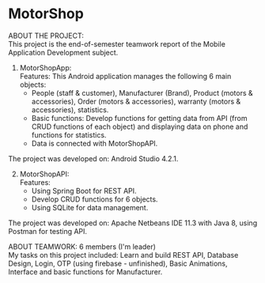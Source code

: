 # MotorShop

ABOUT THE PROJECT:  
This project is the end-of-semester teamwork report of the Mobile Application Development subject.

1. MotorShopApp:  
  Features: This Android application manages the following 6 main objects:  
    - People (staff & customer), Manufacturer (Brand), Product (motors & accessories), Order (motors & accessories), warranty (motors & accessories), statistics.  
    - Basic functions: Develop functions for getting data from API (from CRUD functions of each object) and displaying data on phone and functions for statistics.  
    - Data is connected with MotorShopAPI.  
    
  The project was developed on: Android Studio 4.2.1.  
  
2. MotorShopAPI:  
  Features:  
    - Using Spring Boot for REST API.  
    - Develop CRUD functions for 6 objects.  
    - Using SQLite for data management.  
    
  The project was developed on: Apache Netbeans IDE 11.3 with Java 8, using Postman for testing API.  
  
ABOUT TEAMWORK: 6 members (I'm leader)  
  My tasks on this project included: Learn and build REST API, Database Design, Login, OTP (using firebase - unfinished), Basic Animations, Interface and basic functions for Manufacturer.  
